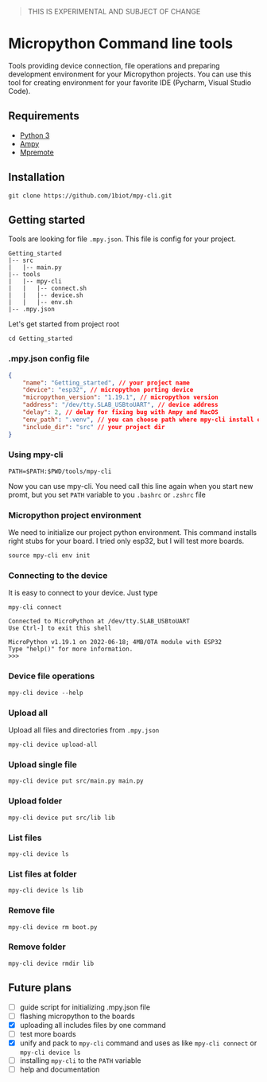> THIS IS EXPERIMENTAL AND SUBJECT OF CHANGE

# Micropython Command line tools

Tools providing device connection, file operations and preparing development environment for your Micropython projects.
You can use this tool for creating environment for your favorite IDE (Pycharm, Visual Studio Code).

## Requirements
- [Python 3](https://www.python.org/downloads/)
- [Ampy](https://github.com/scientifichackers/ampy)
- [Mpremote](https://docs.micropython.org/en/latest/reference/mpremote.html)

## Installation

```commandline
git clone https://github.com/1biot/mpy-cli.git
```

## Getting started
Tools are looking for file `.mpy.json`. This file is config for your project.
```
Getting_started
|-- src
|   |-- main.py
|-- tools
|   |-- mpy-cli
|   |   |-- connect.sh
|   |   |-- device.sh
|   |   |-- env.sh
|-- .mpy.json
```

Let's get started from project root
```commandline
cd Getting_started
```

### .mpy.json config file
```json
{
    "name": "Getting_started", // your project name
    "device": "esp32", // micropython porting device
    "micropython_version": "1.19.1", // micropython version
    "address": "/dev/tty.SLAB_USBtoUART", // device address
    "delay": 2, // delay for fixing bug with Ampy and MacOS
    "env_path": ".venv", // you can choose path where mpy-cli install environment
    "include_dir": "src" // your project dir
}
```
### Using mpy-cli
```commandline
PATH=$PATH:$PWD/tools/mpy-cli
```

Now you can use mpy-cli. You need call this line again when you start new promt,
but you set `PATH` variable to you `.bashrc` or `.zshrc` file

### Micropython project environment
We need to initialize our project python environment. This command installs right stubs for your board. I tried only esp32, but I will test more boards.
```commandline
source mpy-cli env init
```

### Connecting to the device
It is easy to connect to your device. Just type
```commandline
mpy-cli connect
```
```
Connected to MicroPython at /dev/tty.SLAB_USBtoUART
Use Ctrl-] to exit this shell
 
MicroPython v1.19.1 on 2022-06-18; 4MB/OTA module with ESP32
Type "help()" for more information.
>>>
```
### Device file operations
```commandline
mpy-cli device --help
```

### Upload all
Upload all files and directories from `.mpy.json`

```commandline
mpy-cli device upload-all
```

### Upload single file

```commandline
mpy-cli device put src/main.py main.py
```

### Upload folder

```commandline
mpy-cli device put src/lib lib
```

### List files

```commandline
mpy-cli device ls
```

### List files at folder

```commandline
mpy-cli device ls lib
```

### Remove file

```commandline
mpy-cli device rm boot.py
```

### Remove folder

```commandline
mpy-cli device rmdir lib
```

## Future plans
- [ ] guide script for initializing .mpy.json file
- [ ] flashing micropython to the boards
- [x] uploading all includes files by one command
- [ ] test more boards
- [x] unify and pack to `mpy-cli` command and uses as like `mpy-cli connect` or `mpy-cli device ls`
- [ ] installing `mpy-cli` to the `PATH` variable 
- [ ] help and documentation